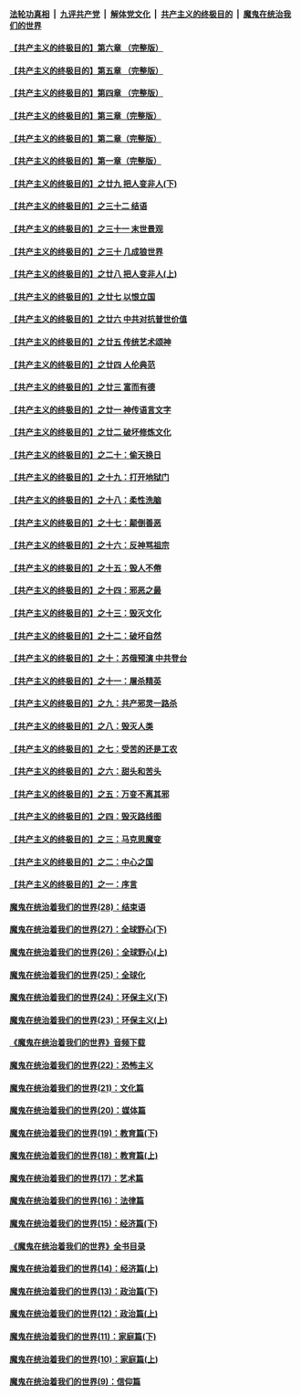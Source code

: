 ####  [法轮功真相](../../../../basic/blob/master/README.md?t=11291026) &nbsp;|&nbsp; [九评共产党](../../../../9ping.md/blob/master/README.md?t=11291026) &nbsp;|&nbsp; [解体党文化](../../../../jtdwh.md/blob/master/README.md?t=11291026)  &nbsp;|&nbsp; [共产主义的终极目的](../../../../gczydzjmd.md/blob/master/README.md?t=11291026) &nbsp;|&nbsp; [魔鬼在统治我们的世界](../../../../mgztzwmdsj.md/blob/master/README.md?t=11291026) 

#### [【共产主义的终极目的】第六章 （完整版）](../pages/nsc422/n11428913.md?t=11291026) 

#### [【共产主义的终极目的】第五章 （完整版）](../pages/nsc422/n11428912.md?t=11291026) 

#### [【共产主义的终极目的】第四章 （完整版）](../pages/nsc422/n11428907.md?t=11291026) 

#### [【共产主义的终极目的】第三章（完整版）](../pages/nsc422/n11428848.md?t=11291026) 

#### [【共产主义的终极目的】第二章（完整版）](../pages/nsc422/n11428831.md?t=11291026) 

#### [【共产主义的终极目的】第一章（完整版）](../pages/nsc422/n11417651.md?t=11291026) 

#### [【共产主义的终极目的】之廿九 把人变非人(下)](../pages/nsc422/n11344140.md?t=11291026) 

#### [【共产主义的终极目的】之三十二 结语](../pages/nsc422/n11360535.md?t=11291026) 

#### [【共产主义的终极目的】之三十一 末世景观](../pages/nsc422/n11351129.md?t=11291026) 

#### [【共产主义的终极目的】之三十 几成狼世界](../pages/nsc422/n11348280.md?t=11291026) 

#### [【共产主义的终极目的】之廿八 把人变非人(上)](../pages/nsc422/n11340492.md?t=11291026) 

#### [【共产主义的终极目的】之廿七 以恨立国](../pages/nsc422/n11336944.md?t=11291026) 

#### [【共产主义的终极目的】之廿六 中共对抗普世价值](../pages/nsc422/n11324785.md?t=11291026) 

#### [【共产主义的终极目的】之廿五 传统艺术颂神](../pages/nsc422/n11296396.md?t=11291026) 

#### [【共产主义的终极目的】之廿四 人伦典范](../pages/nsc422/n11296397.md?t=11291026) 

#### [【共产主义的终极目的】之廿三 富而有德](../pages/nsc422/n11283598.md?t=11291026) 

#### [【共产主义的终极目的】之廿一 神传语言文字](../pages/nsc422/n11263265.md?t=11291026) 

#### [【共产主义的终极目的】之廿二 破坏修炼文化](../pages/nsc422/n11245728.md?t=11291026) 

#### [【共产主义的终极目的】之二十：偷天换日](../pages/nsc422/n11238846.md?t=11291026) 

#### [【共产主义的终极目的】之十九：打开地狱门](../pages/nsc422/n11206376.md?t=11291026) 

#### [【共产主义的终极目的】之十八：柔性洗脑](../pages/nsc422/n11199994.md?t=11291026) 

#### [【共产主义的终极目的】之十七：颠倒善恶](../pages/nsc422/n11179782.md?t=11291026) 

#### [【共产主义的终极目的】之十六：反神骂祖宗](../pages/nsc422/n11166798.md?t=11291026) 

#### [【共产主义的终极目的】之十五：毁人不倦](../pages/nsc422/n11166792.md?t=11291026) 

#### [【共产主义的终极目的】之十四：邪恶之最](../pages/nsc422/n11150249.md?t=11291026) 

#### [【共产主义的终极目的】之十三：毁灭文化](../pages/nsc422/n11135227.md?t=11291026) 

#### [【共产主义的终极目的】之十二：破坏自然](../pages/nsc422/n11135214.md?t=11291026) 

#### [【共产主义的终极目的】之十：苏俄预演 中共登台](../pages/nsc422/n11118424.md?t=11291026) 

#### [【共产主义的终极目的】之十一：屠杀精英](../pages/nsc422/n11118442.md?t=11291026) 

#### [【共产主义的终极目的】之九：共产邪灵一路杀](../pages/nsc422/n11114139.md?t=11291026) 

#### [【共产主义的终极目的】之八：毁灭人类](../pages/nsc422/n11108503.md?t=11291026) 

#### [【共产主义的终极目的】之七：受苦的还是工农](../pages/nsc422/n11101809.md?t=11291026) 

#### [【共产主义的终极目的】之六：甜头和苦头](../pages/nsc422/n11096971.md?t=11291026) 

#### [【共产主义的终极目的】之五：万变不离其邪](../pages/nsc422/n11091285.md?t=11291026) 

#### [【共产主义的终极目的】之四：毁灭路线图](../pages/nsc422/n11086284.md?t=11291026) 

#### [【共产主义的终极目的】之三：马克思魔变](../pages/nsc422/n11061941.md?t=11291026) 

#### [【共产主义的终极目的】之二：中心之国](../pages/nsc422/n11047728.md?t=11291026) 

#### [【共产主义的终极目的】之一：序言](../pages/nsc422/n11086077.md?t=11291026) 

#### [魔鬼在统治着我们的世界(28)：结束语](../pages/nsc422/n10936246.md?t=11291026) 

#### [魔鬼在统治着我们的世界(27)：全球野心(下)](../pages/nsc422/n10928319.md?t=11291026) 

#### [魔鬼在统治着我们的世界(26)：全球野心(上)](../pages/nsc422/n10900318.md?t=11291026) 

#### [魔鬼在统治着我们的世界(25)：全球化](../pages/nsc422/n10788205.md?t=11291026) 

#### [魔鬼在统治着我们的世界(24)：环保主义(下)](../pages/nsc422/n10695307.md?t=11291026) 

#### [魔鬼在统治着我们的世界(23)：环保主义(上)](../pages/nsc422/n10688613.md?t=11291026) 

#### [《魔鬼在统治着我们的世界》音频下载](../pages/nsc422/n10635553.md?t=11291026) 

#### [魔鬼在统治着我们的世界(22)：恐怖主义](../pages/nsc422/n10614727.md?t=11291026) 

#### [魔鬼在统治着我们的世界(21)：文化篇](../pages/nsc422/n10597706.md?t=11291026) 

#### [魔鬼在统治着我们的世界(20)：媒体篇](../pages/nsc422/n10586579.md?t=11291026) 

#### [魔鬼在统治着我们的世界(19)：教育篇(下)](../pages/nsc422/n10564808.md?t=11291026) 

#### [魔鬼在统治着我们的世界(18)：教育篇(上)](../pages/nsc422/n10526970.md?t=11291026) 

#### [魔鬼在统治着我们的世界(17)：艺术篇](../pages/nsc422/n10499093.md?t=11291026) 

#### [魔鬼在统治着我们的世界(16)：法律篇](../pages/nsc422/n10485969.md?t=11291026) 

#### [魔鬼在统治着我们的世界(15)：经济篇(下)](../pages/nsc422/n10469975.md?t=11291026) 

#### [《魔鬼在统治着我们的世界》全书目录](../pages/nsc422/n10464261.md?t=11291026) 

#### [魔鬼在统治着我们的世界(14)：经济篇(上)](../pages/nsc422/n10457370.md?t=11291026) 

#### [魔鬼在统治着我们的世界(13)：政治篇(下)](../pages/nsc422/n10448270.md?t=11291026) 

#### [魔鬼在统治着我们的世界(12)：政治篇(上)](../pages/nsc422/n10444576.md?t=11291026) 

#### [魔鬼在统治着我们的世界(11)：家庭篇(下)](../pages/nsc422/n10440961.md?t=11291026) 

#### [魔鬼在统治着我们的世界(10)：家庭篇(上)](../pages/nsc422/n10435448.md?t=11291026) 

#### [魔鬼在统治着我们的世界(9)：信仰篇](../pages/nsc422/n10432159.md?t=11291026) 

